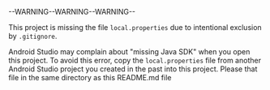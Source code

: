 --WARNING--WARNING--WARNING--

This project is missing the file `local.properties` due to intentional exclusion
by `.gitignore`.

Android Studio may complain about "missing Java SDK" when you open this project.
To avoid this error, copy the `local.properties` file from another Android Studio project
you created in the past into this project. Please that file in the same directory
as this README.md file